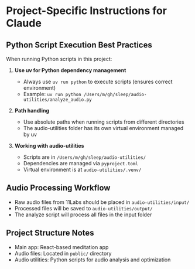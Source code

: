 # Project-Specific Instructions for Claude

## Python Script Execution Best Practices

When running Python scripts in this project:

1. **Use uv for Python dependency management**
   - Always use `uv run python` to execute scripts (ensures correct environment)
   - Example: `uv run python /Users/m/gh/sleep/audio-utilities/analyze_audio.py`

2. **Path handling**
   - Use absolute paths when running scripts from different directories
   - The audio-utilities folder has its own virtual environment managed by uv

3. **Working with audio-utilities**
   - Scripts are in `/Users/m/gh/sleep/audio-utilities/`
   - Dependencies are managed via `pyproject.toml`
   - Virtual environment is at `audio-utilities/.venv/`

## Audio Processing Workflow

- Raw audio files from 11Labs should be placed in `audio-utilities/input/`
- Processed files will be saved to `audio-utilities/output/`
- The analyze script will process all files in the input folder

## Project Structure Notes

- Main app: React-based meditation app
- Audio files: Located in `public/` directory
- Audio utilities: Python scripts for audio analysis and optimization
